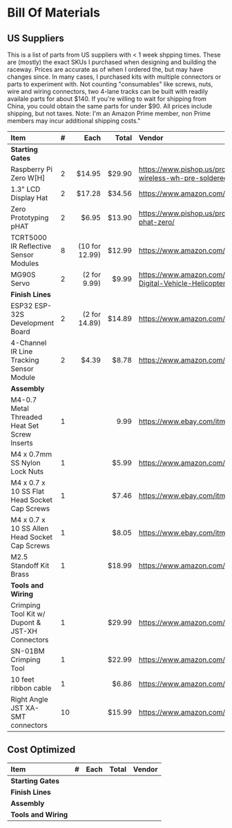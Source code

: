 
# Bill Of Materials 

## US Suppliers

This is a list of parts from US suppliers with < 1 week shpping times.
These are (mostly) the exact SKUs I purchased when designing and building
the raceway.  Prices are accurate as of when I ordered the, but may have
changes since.  In many cases, I purchased kits with multiple connectors or parts to experiment with.  Not counting "consumables" like screws, nuts, wire and wiring connectors, two 4-lane tracks can be built with readily availale parts for about $140.  If you're willing to wait for shipping from China, you could obtain the same parts for under $90.  All prices include shipping, but not taxes.  Note: I'm an Amazon Prime member, non Prime members may incur additional shipping costs."

| Item | # | Each | Total | Vendor |
| :--- | :---     | ---: | ---:  | :---   |
| **Starting Gates** | |  |  |  |
| Raspberry Pi Zero W[H] | 2 | $14.95 | $29.90 | https://www.pishop.us/product/raspberry-pi-zero-wireless-wh-pre-soldered-header/ |
| 1.3" LCD Display Hat | 2 | $17.28 | $34.56 | https://www.amazon.com/gp/product/B07FDQVYFM |
| Zero Prototyping pHAT | 2 | $6.95 | $13.90 | https://www.pishop.us/product/zero-prototyping-phat-zero/ |
| TCRT5000  IR Reflective Sensor Modules | 8 | (10 for 12.99) | $12.99 | https://www.amazon.com/gp/product/B081RPJ44L |
| MG90S Servo | 2 | (2 for 9.99) | $9.99 | https://www.amazon.com/Maxmoral-Upgraded-Digital-Vehicle-Helicopter/dp/B07NV476P7 |
| **Finish Lines** | |  |  |  |
| ESP32 ESP-32S Development Board  | 2 | (2 for 14.89) | $14.89 | https://www.amazon.com/dp/B07Q576VWZ/ |
| 4-Channel IR Line Tracking Sensor Module | 2 | $4.39 | $8.78 | https://www.amazon.com/dp/B07Q2HRXN4 |
| **Assembly** | |  |  |  |
| M4-0.7 Metal Threaded Heat Set Screw Inserts | 1 |  | 9.99 | https://www.ebay.com/itm/292173878339 |
| M4 x 0.7mm SS Nylon Lock Nuts | 1 |  | $5.99 | https://www.amazon.com/gp/product/B075ZZD3NN |
| M4 x 0.7 x 10 SS Flat Head Socket Cap Screws | 1 |  | $7.46 | https://www.ebay.com/itm/222695733073 |
| M4 x 0.7 x 10 SS Allen Head Socket Cap Screws | 1 |  | $8.05 | https://www.ebay.com/itm//152158936608 |
| M2.5 Standoff Kit Brass | 1 |  | $18.99 | https://www.amazon.com/gp/product/B06XX28ZZR |
| **Tools and Wiring** | | | |
| Crimping Tool Kit w/ Dupont & JST-XH Connectors | 1 |  | $29.99 | https://www.amazon.com/gp/product/B07ZK5F8HP |
| SN-01BM Crimping Tool | 1 |  | $22.99 | https://www.amazon.com/gp/product/B00YGLKBSK |
| 10 feet ribbon cable | 1 |  | $6.86 | https://www.amazon.com/gp/product/B007R9SQQM |
| Right Angle JST XA-SMT connectors | 10 |  | $15.99 | https://www.amazon.com/gp/product/B085QLMZMP |

## Cost Optimized

| Item | # | Each | Total | Vendor |
| :--- | :---     | ---: | ---:  | :---   |
| **Starting Gates** | |  |  |  |
| **Finish Lines** | |  |  |  |
| **Assembly** | |  |  |  |
| **Tools and Wiring** | | | |
